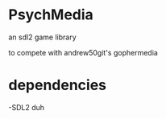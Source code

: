 # PsychMedia
an sdl2 game library

to compete with andrew50git's gophermedia

# dependencies
-SDL2 duh
